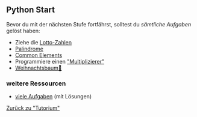 ## Python Start
Bevor du mit der nächsten Stufe fortfährst, solltest du _sämtliche Aufgaben_ gelöst haben:

* Ziehe die [Lotto-Zahlen](lotto/README.md)
* [Palindrome](palindrome/README.md)
* [Common Elements](common_elements/README.md)
* Programmiere einen ["Multiplizierer"](multiplizieren/README.md)
* [Weihnachtsbaum🤪](weihnachtsbaum/README.md)

### weitere Ressourcen
* [viele Aufgaben](https://www.w3resource.com/python-exercises/) (mit Lösungen)

[Zurück zu "Tutorium"](../../README.md)
